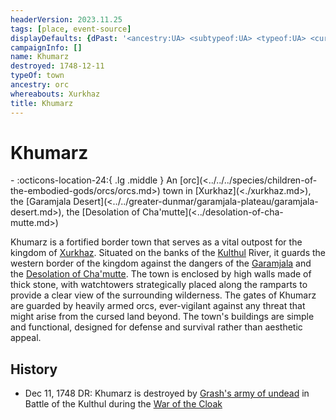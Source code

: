 ```yaml
---
headerVersion: 2023.11.25
tags: [place, event-source]
displayDefaults: {dPast: '<ancestry:UA> <subtypeof:UA> <typeof:UA> <current:3Frq>, <end:U> by [[Grash]] on <enddate>', wPastHome: ''}
campaignInfo: []
name: Khumarz
destroyed: 1748-12-11
typeOf: town
ancestry: orc
whereabouts: Xurkhaz
title: Khumarz
---
```

# Khumarz
<div class="grid cards ext-narrow-margin ext-one-column" markdown>
-  
    :octicons-location-24:{ .lg .middle } An [orc](<../../../species/children-of-the-embodied-gods/orcs/orcs.md>) town in [Xurkhaz](<./xurkhaz.md>), the [Garamjala Desert](<../../greater-dunmar/garamjala-plateau/garamjala-desert.md>), the [Desolation of Cha'mutte](<../desolation-of-cha-mutte.md>)  
</div>


Khumarz is a fortified border town that serves as a vital outpost for the kingdom of [Xurkhaz](<./xurkhaz.md>). Situated on the banks of the [Kulthul](<../rivers/kulthul.md>) River, it guards the western border of the kingdom against the dangers of the [Garamjala](<../../greater-dunmar/garamjala-plateau/garamjala-desert.md>) and the [Desolation of Cha'mutte](<../desolation-of-cha-mutte.md>). The town is enclosed by high walls made of thick stone, with watchtowers strategically placed along the ramparts to provide a clear view of the surrounding wilderness. The gates of Khumarz are guarded by heavily armed orcs, ever-vigilant against any threat that might arise from the cursed land beyond. The town's buildings are simple and functional, designed for defense and survival rather than aesthetic appeal. 
## History
- Dec 11, 1748 DR: Khumarz is destroyed by [Grash's army of undead](<../../../groups/orc-hordes/grash-s-horde.md>) in  Battle of the Kulthul during the [War of the Cloak](<../../../events/1700s/war-of-the-cloak.md>)